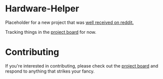 # Hardware-Helper
Placeholder for a new project that was [well received on reddit.](https://www.reddit.com/r/LocalLLaMA/comments/13xgyyw/creating_a_website_for_what_can_i_run_with_my/)

Tracking things in the [project board](https://github.com/users/GenerativeGuru/projects/2) for now. 

# Contributing
If you're interested in contributing, please check out the [project board](https://github.com/users/GenerativeGuru/projects/2) and respond to anything that strikes your fancy. 
